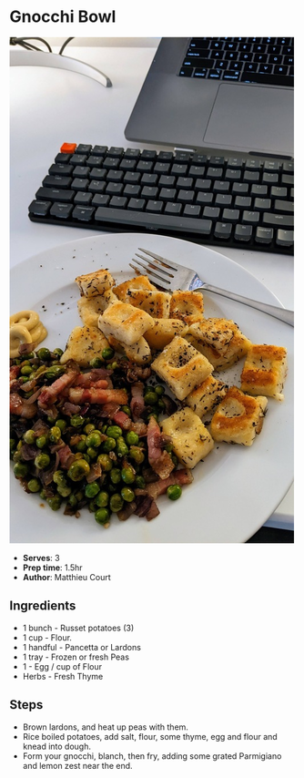 # Gnocchi Bowl

![Gnocchi Bowl](pix/recipe-gnocchi.jpeg)
- **Serves**: 3
- **Prep time**: 1.5hr
- **Author**: Matthieu Court

## Ingredients
- 1 bunch - Russet potatoes (3)
- 1 cup - Flour.
- 1 handful - Pancetta or Lardons
- 1 tray - Frozen or fresh Peas
- 1 - Egg / cup of Flour
- Herbs - Fresh Thyme

## Steps
- Brown lardons, and heat up peas with them.
- Rice boiled potatoes, add salt, flour, some thyme, egg and flour and knead into dough.
- Form your gnocchi, blanch, then fry, adding some grated Parmigiano and lemon zest near the end.
